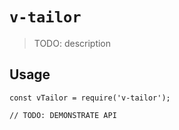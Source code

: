 # `v-tailor`

> TODO: description

## Usage

```
const vTailor = require('v-tailor');

// TODO: DEMONSTRATE API
```
